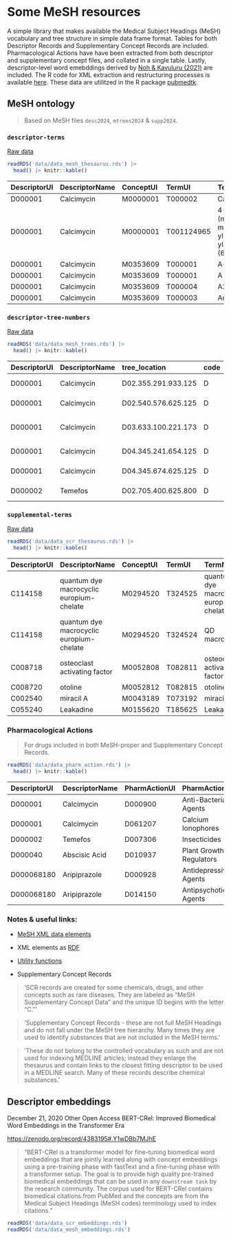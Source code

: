 # Some MeSH resources

A simple library that makes available the Medical Subject Headings
(MeSH) vocabulary and tree structure in simple data frame format. Tables
for both Descriptor Records and Supplementary Concept Records are
included. Pharmacological Actions have have been extracted from both
descriptor and supplementary concept files, and collated in a single
table. Lastly, descriptor-level word emebddings derived by [Noh &
Kavuluru
(2021)](https://www.sciencedirect.com/science/article/pii/S1532046421001969)
are included. The R code for XML extraction and restructuring processes
is available
[here](https://github.com/jaytimm/mesh-builds/blob/main/descriptor-records-trees.Rmd).
These data are utilitzed in the R package
[pubmedtk](https://github.com/jaytimm/pubmedtk).

## MeSH ontology

> Based on MeSH files `desc2024`, `mtrees2024` & `supp2024`.

### `descriptor-terms`

[Raw
data](https://nlmpubs.nlm.nih.gov/projects/mesh/MESH_FILES/xmlmesh/)

``` r
readRDS('data/data_mesh_thesaurus.rds') |>
  head() |> knitr::kable()
```

| DescriptorUI | DescriptorName | ConceptUI | TermUI     | TermName                                                                                                                                                                                               | ConceptPreferredTermYN | IsPermutedTermYN | LexicalTag | RecordPreferredTermYN |
|:---|:---|:--|:---|:---------------------------------------|:-----|:----|:---|:-----|
| D000001      | Calcimycin     | M0000001  | T000002    | Calcimycin                                                                                                                                                                                             | Y                      | N                | NON        | Y                     |
| D000001      | Calcimycin     | M0000001  | T001124965 | 4-Benzoxazolecarboxylic acid, 5-(methylamino)-2-((3,9,11-trimethyl-8-(1-methyl-2-oxo-2-(1H-pyrrol-2-yl)ethyl)-1,7-dioxaspiro(5.5)undec-2-yl)methyl)-, (6S-(6alpha(2S*,3S*),8beta(R\*),9beta,11alpha))- | N                      | N                | NON        | N                     |
| D000001      | Calcimycin     | M0353609  | T000001    | A-23187                                                                                                                                                                                                | Y                      | N                | LAB        | N                     |
| D000001      | Calcimycin     | M0353609  | T000001    | A 23187                                                                                                                                                                                                | N                      | Y                | LAB        | N                     |
| D000001      | Calcimycin     | M0353609  | T000004    | A23187                                                                                                                                                                                                 | N                      | N                | LAB        | N                     |
| D000001      | Calcimycin     | M0353609  | T000003    | Antibiotic A23187                                                                                                                                                                                      | N                      | N                | NON        | N                     |

### `descriptor-tree-numbers`

[Raw
data](https://nlmpubs.nlm.nih.gov/projects/mesh/MESH_FILES/meshtrees/)

``` r
readRDS('data/data_mesh_trees.rds') |>
  head() |> knitr::kable()
```

| DescriptorUI | DescriptorName | tree_location       | code | cats                | mesh1                  | mesh2                              | tree1 | tree2   |
|:------|:-------|:---------|:---|:---------|:----------|:---------------|:---|:----|
| D000001      | Calcimycin     | D02.355.291.933.125 | D    | Chemicals and Drugs | Organic Chemicals      | Ethers                             | D02   | D02.355 |
| D000001      | Calcimycin     | D02.540.576.625.125 | D    | Chemicals and Drugs | Organic Chemicals      | Lactones                           | D02   | D02.540 |
| D000001      | Calcimycin     | D03.633.100.221.173 | D    | Chemicals and Drugs | Heterocyclic Compounds | Heterocyclic Compounds, Fused-Ring | D03   | D03.633 |
| D000001      | Calcimycin     | D04.345.241.654.125 | D    | Chemicals and Drugs | Polycyclic Compounds   | Macrocyclic Compounds              | D04   | D04.345 |
| D000001      | Calcimycin     | D04.345.674.625.125 | D    | Chemicals and Drugs | Polycyclic Compounds   | Macrocyclic Compounds              | D04   | D04.345 |
| D000002      | Temefos        | D02.705.400.625.800 | D    | Chemicals and Drugs | Organic Chemicals      | Organophosphorus Compounds         | D02   | D02.705 |

### `supplemental-terms`

[Raw
data](https://nlmpubs.nlm.nih.gov/projects/mesh/MESH_FILES/xmlmesh/)

``` r
readRDS('data/data_scr_thesaurus.rds') |>
  head() |> knitr::kable()
```

| DescriptorUI | DescriptorName                           | ConceptUI | TermUI  | TermName                                 | ConceptPreferredTermYN | IsPermutedTermYN | LexicalTag | RecordPreferredTermYN |
|:-----|:--------------|:----|:---|:--------------|:--------|:------|:----|:--------|
| C114158      | quantum dye macrocyclic europium-chelate | M0294520  | T324525 | quantum dye macrocyclic europium-chelate | Y                      | N                | NON        | Y                     |
| C114158      | quantum dye macrocyclic europium-chelate | M0294520  | T324524 | QD macrocyclic                           | N                      | N                | NON        | N                     |
| C008718      | osteoclast activating factor             | M0052808  | T082811 | osteoclast activating factor             | Y                      | N                | NON        | Y                     |
| C008720      | otoline                                  | M0052812  | T082815 | otoline                                  | Y                      | N                | NON        | Y                     |
| C002540      | miracil A                                | M0043189  | T073192 | miracil A                                | Y                      | N                | NON        | Y                     |
| C055240      | Leakadine                                | M0155620  | T185625 | Leakadine                                | Y                      | N                | TRD        | Y                     |

### Pharmacological Actions

> For drugs included in both MeSH-proper and Supplementary Concept
> Records.

``` r
readRDS('data/data_pharm_action.rds') |>
  head() |> knitr::kable()
```

| DescriptorUI | DescriptorName | PharmActionUI | PharmActionName         |
|:-------------|:---------------|:--------------|:------------------------|
| D000001      | Calcimycin     | D000900       | Anti-Bacterial Agents   |
| D000001      | Calcimycin     | D061207       | Calcium Ionophores      |
| D000002      | Temefos        | D007306       | Insecticides            |
| D000040      | Abscisic Acid  | D010937       | Plant Growth Regulators |
| D000068180   | Aripiprazole   | D000928       | Antidepressive Agents   |
| D000068180   | Aripiprazole   | D014150       | Antipsychotic Agents    |

### Notes & useful links:

-   [MeSH XML data
    elements](https://www.nlm.nih.gov/mesh/xml_data_elements.html)

-   XML elements as [RDF](https://id.nlm.nih.gov/mesh/D000001.html)

-   [Utility functions](https://github.com/scienceai/mesh-tree)

-   Supplementary Concept Records

> ‘SCR records are created for some chemicals, drugs, and other concepts
> such as rare diseases. They are labeled as “MeSH Supplementary Concept
> Data” and the unique ID begins with the letter “C.”’

> ‘Supplementary Concept Records - these are not full MeSH Headings and
> do not fall under the MeSH tree hierarchy. Many times they are used to
> identify substances that are not included in the MeSH terms.’

> ‘These do not belong to the controlled vocabulary as such and are not
> used for indexing MEDLINE articles; instead they enlarge the thesaurus
> and contain links to the closest fitting descriptor to be used in a
> MEDLINE search. Many of these records describe chemical substances.’

## Descriptor embeddings

December 21, 2020 Other Open Access BERT-CRel: Improved Biomedical Word
Embeddings in the Transformer Era

<https://zenodo.org/record/4383195#.Y1wDBb7MJhE>

> “BERT-CRel is a transformer model for fine-tuning biomedical word
> embeddings that are jointly learned along with concept embeddings
> using a pre-training phase with fastText and a fine-tuning phase with
> a transformer setup. The goal is to provide high quality pre-trained
> biomedical embeddings that can be used in any `downstream task` by the
> research community. The corpus used for BERT-CRel contains biomedical
> citations from PubMed and the concepts are from the Medical Subject
> Headings (MeSH codes) terminology used to index citations.”

``` r
readRDS('data/data_scr_embeddings.rds')
readRDS('data/data_mesh_embeddings.rds')
```
